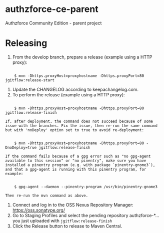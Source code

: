 # authzforce-ce-parent
Authzforce Community Edition - parent project

# Releasing
1. From the develop branch, prepare a release (example using a HTTP proxy):
<pre><code>
    $ mvn -Dhttps.proxyHost=proxyhostname -Dhttps.proxyPort=80 jgitflow:release-start
</code></pre>
1. Update the CHANGELOG according to keepachangelog.com.
1. To perform the release (example using a HTTP proxy):
<pre><code>
    $ mvn -Dhttps.proxyHost=proxyhostname -Dhttps.proxyPort=80 jgitflow:release-finish
</code></pre>
    If, after deployment, the command does not succeed because of some issue with the branches. Fix the issue, then re-run the same command but with 'noDeploy' option set to true to avoid re-deployment:
<pre><code>
    $ mvn -Dhttps.proxyHost=proxyhostname -Dhttps.proxyPort=80 -DnoDeploy=true jgitflow:release-finish
</code></pre>
    If the command fails because of a gpg error such as "no gpg-agent available to this session" or "no pinentry", make sure you have installed a pinentry program (e.g. with package `pinentry-gnome3`), and that a gpg-agent is running with this pinentry program, for example:
 <pre><code>
    $ gpg-agent --daemon --pinentry-program /usr/bin/pinentry-gnome3
</code></pre>
    Then re-run the mvn command as above.
1. Connect and log in to the OSS Nexus Repository Manager: https://oss.sonatype.org/
1. Go to Staging Profiles and select the pending repository authzforce-*... you just uploaded with `jgitflow:release-finish`
1. Click the Release button to release to Maven Central.

